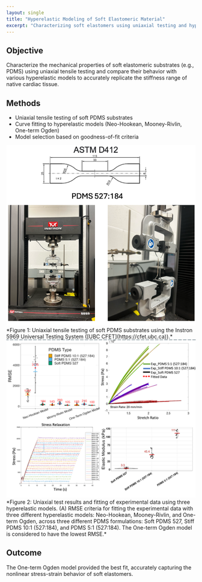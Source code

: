 ```yaml
---
layout: single
title: "Hyperelastic Modeling of Soft Elastomeric Material"
excerpt: "Characterizing soft elastomers using uniaxial testing and hyperelastic models."
---
```

## Objective
Characterize the mechanical properties of soft elastomeric substrates (e.g., PDMS) using uniaxial tensile testing and compare their behavior with various hyperelastic models to accurately replicate the stiffness range of native cardiac tissue.

## Methods
- Uniaxial tensile testing of soft PDMS substrates  
- Curve fitting to hyperelastic models (Neo-Hookean, Mooney-Rivlin, One-term Ogden)  
- Model selection based on goodness-of-fit criteria  


<img src="/assets/images/Uniaxial_Testing_1.png" alt="Uniaxial Testing of Soft Elastomer 2" width="600"/>
*Figure 1: Uniaxial tensile testing of soft PDMS substrates using the Instron 5969 Universal Testing System ([UBC CFET](https://cfet.ubc.ca)).*




<img src="/assets/images/Uniaxial_Testing_2.png" alt="Uniaxial Testing of Soft Elastomer 2" width="600"/>
*Figure 2: Uniaxial test results and fitting of experimental data using three hyperelastic models. (A) RMSE criteria for fitting the experimental data with three different hyperelastic models: Neo-Hookean, Mooney-Rivlin, and One-term Ogden, across three different PDMS formulations: Soft PDMS 527, Stiff PDMS 10:1 (527:184), and PDMS 5:1 (527:184). The One-term Ogden model is considered to have the lowest RMSE.*



## Outcome
The One-term Ogden model provided the best fit, accurately capturing the nonlinear stress-strain behavior of soft elastomers.



